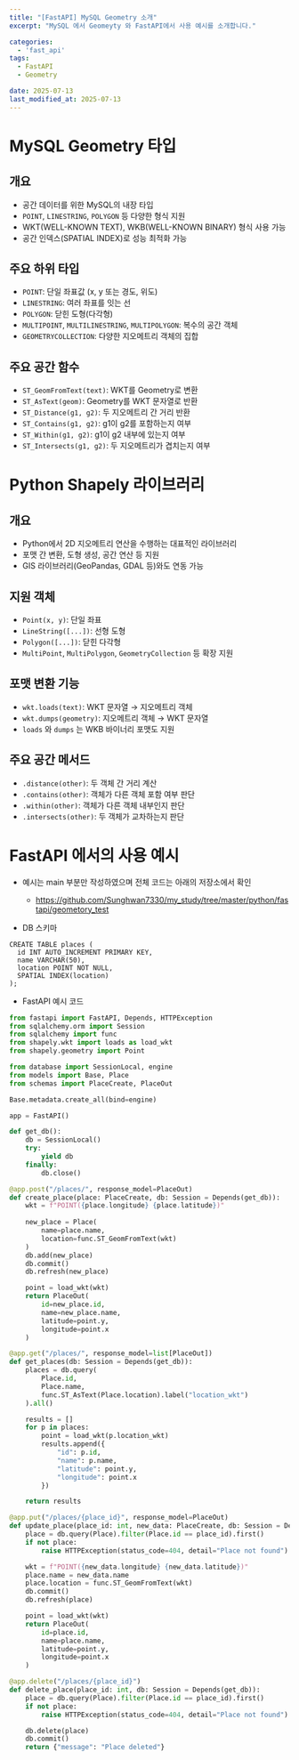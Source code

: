 ```yaml
---
title: "[FastAPI] MySQL Geometry 소개"
excerpt: "MySQL 에서 Geomeyty 와 FastAPI에서 사용 예시를 소개합니다."

categories:
  - 'fast_api'
tags:
  - FastAPI
  - Geometry

date: 2025-07-13
last_modified_at: 2025-07-13
---
```



# MySQL Geometry 타입

## 개요
- 공간 데이터를 위한 MySQL의 내장 타입
- `POINT`, `LINESTRING`, `POLYGON` 등 다양한 형식 지원
- WKT(WELL-KNOWN TEXT), WKB(WELL-KNOWN BINARY) 형식 사용 가능
- 공간 인덱스(SPATIAL INDEX)로 성능 최적화 가능

## 주요 하위 타입
- `POINT`: 단일 좌표값 (x, y 또는 경도, 위도)
- `LINESTRING`: 여러 좌표를 잇는 선
- `POLYGON`: 닫힌 도형(다각형)
- `MULTIPOINT`, `MULTILINESTRING`, `MULTIPOLYGON`: 복수의 공간 객체
- `GEOMETRYCOLLECTION`: 다양한 지오메트리 객체의 집합

## 주요 공간 함수
- `ST_GeomFromText(text)`: WKT를 Geometry로 변환
- `ST_AsText(geom)`: Geometry를 WKT 문자열로 반환
- `ST_Distance(g1, g2)`: 두 지오메트리 간 거리 반환
- `ST_Contains(g1, g2)`: g1이 g2를 포함하는지 여부
- `ST_Within(g1, g2)`: g1이 g2 내부에 있는지 여부
- `ST_Intersects(g1, g2)`: 두 지오메트리가 겹치는지 여부

# Python Shapely 라이브러리

## 개요
- Python에서 2D 지오메트리 연산을 수행하는 대표적인 라이브러리
- 포맷 간 변환, 도형 생성, 공간 연산 등 지원
- GIS 라이브러리(GeoPandas, GDAL 등)와도 연동 가능

## 지원 객체
- `Point(x, y)`: 단일 좌표
- `LineString([...])`: 선형 도형
- `Polygon([...])`: 닫힌 다각형
- `MultiPoint`, `MultiPolygon`, `GeometryCollection` 등 확장 지원

## 포맷 변환 기능
- `wkt.loads(text)`: WKT 문자열 → 지오메트리 객체
- `wkt.dumps(geometry)`: 지오메트리 객체 → WKT 문자열
- `loads` 와 `dumps` 는 WKB 바이너리 포맷도 지원

## 주요 공간 메서드
- `.distance(other)`: 두 객체 간 거리 계산
- `.contains(other)`: 객체가 다른 객체 포함 여부 판단
- `.within(other)`: 객체가 다른 객체 내부인지 판단
- `.intersects(other)`: 두 객체가 교차하는지 판단

# FastAPI 에서의 사용 예시 

* 예시는 main 부분만 작성하였으며 전체 코드는 아래의 저장소에서 확인
  * https://github.com/Sunghwan7330/my_study/tree/master/python/fastapi/geometory_test

* DB 스키마 
```
CREATE TABLE places (
  id INT AUTO_INCREMENT PRIMARY KEY,
  name VARCHAR(50),
  location POINT NOT NULL,
  SPATIAL INDEX(location)
);
```

* FastAPI 예시 코드

```python
from fastapi import FastAPI, Depends, HTTPException
from sqlalchemy.orm import Session
from sqlalchemy import func
from shapely.wkt import loads as load_wkt
from shapely.geometry import Point

from database import SessionLocal, engine
from models import Base, Place
from schemas import PlaceCreate, PlaceOut

Base.metadata.create_all(bind=engine)

app = FastAPI()

def get_db():
    db = SessionLocal()
    try:
        yield db
    finally:
        db.close()

@app.post("/places/", response_model=PlaceOut)
def create_place(place: PlaceCreate, db: Session = Depends(get_db)):
    wkt = f"POINT({place.longitude} {place.latitude})"
    
    new_place = Place(
        name=place.name,
        location=func.ST_GeomFromText(wkt)
    )
    db.add(new_place)
    db.commit()
    db.refresh(new_place)

    point = load_wkt(wkt)
    return PlaceOut(
        id=new_place.id,
        name=new_place.name,
        latitude=point.y,
        longitude=point.x
    )

@app.get("/places/", response_model=list[PlaceOut])
def get_places(db: Session = Depends(get_db)):
    places = db.query(
        Place.id,
        Place.name,
        func.ST_AsText(Place.location).label("location_wkt")
    ).all()

    results = []
    for p in places:
        point = load_wkt(p.location_wkt)
        results.append({
            "id": p.id,
            "name": p.name,
            "latitude": point.y,
            "longitude": point.x
        })

    return results

@app.put("/places/{place_id}", response_model=PlaceOut)
def update_place(place_id: int, new_data: PlaceCreate, db: Session = Depends(get_db)):
    place = db.query(Place).filter(Place.id == place_id).first()
    if not place:
        raise HTTPException(status_code=404, detail="Place not found")

    wkt = f"POINT({new_data.longitude} {new_data.latitude})"
    place.name = new_data.name
    place.location = func.ST_GeomFromText(wkt)
    db.commit()
    db.refresh(place)

    point = load_wkt(wkt)
    return PlaceOut(
        id=place.id,
        name=place.name,
        latitude=point.y,
        longitude=point.x
    )

@app.delete("/places/{place_id}")
def delete_place(place_id: int, db: Session = Depends(get_db)):
    place = db.query(Place).filter(Place.id == place_id).first()
    if not place:
        raise HTTPException(status_code=404, detail="Place not found")

    db.delete(place)
    db.commit()
    return {"message": "Place deleted"}
```
